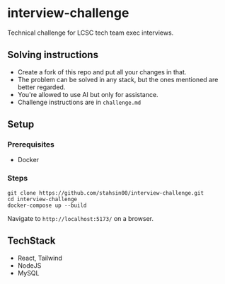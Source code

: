 # interview-challenge
Technical challenge for  LCSC tech team exec interviews.

## Solving instructions
-  Create a fork of this repo and put all your changes in that.
-  The problem can be solved in any stack, but the ones mentioned are better regarded.
-  You're allowed to use AI but only for assistance.
-  Challenge instructions are in `challenge.md`
  
## Setup

### Prerequisites
- Docker

### Steps
`git clone https://github.com/stahsin00/interview-challenge.git`  
`cd interview-challenge`  
`docker-compose up --build`  

Navigate to `http://localhost:5173/` on a browser.
  
## TechStack
- React, Tailwind
- NodeJS
- MySQL